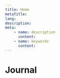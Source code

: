 ```yaml
---
title: Home
metaTitle:
lang:
description:
meta:
    - name: description
      content:
    - name: keywords
      content:
---
```


# Journal
